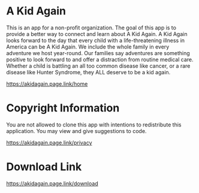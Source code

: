 # A Kid Again

This is an app for a non-profit organization. The goal of this app is to provide a better way to connect and learn about A Kid Again. A Kid Again looks forward to the day that every child with a life-threatening illness in America can be A Kid Again. We include the whole family in every adventure we host year-round. Our families say adventures are something positive to look forward to and offer a distraction from routine medical care. Whether a child is battling an all too common disease like cancer, or a rare disease like Hunter Syndrome, they ALL deserve to be a kid again.

https://akidagain.page.link/home

# Copyright Information

You are not allowed to clone this app with intentions to redistribute this application. You may view and give suggestions to code.

https://akidagain.page.link/privacy

# Download Link
https://akidagain.page.link/download


